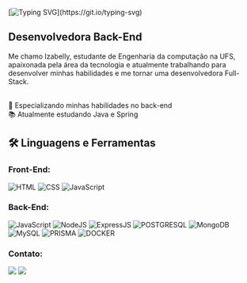 
[![Typing SVG](https://readme-typing-svg.herokuapp.com?font=Kanit&color=FFDAB9&background=FFFFFF00&vCenter=true&lines=%F0%9F%91%8B+Olá+Seja+Bem-vindo(a)!;%E2%98%95+Me+chamo+Izabelly+Martins!;)](https://git.io/typing-svg)

## Desenvolvedora Back-End
  Me chamo Izabelly, estudante de Engenharia da computação na UFS, apaixonada pela área da tecnologia e atualmente trabalhando para desenvolver minhas habilidades e me tornar uma desenvolvedora Full-Stack.

<br>
🌱 Especializando minhas habilidades no back-end
<br>
📚 Atualmente estudando Java e Spring
<br>



<div align="left">
 <h2 align="left">🛠️ Linguagens e Ferramentas</h2>
 
 
 ### Front-End:
   ![HTML](https://img.shields.io/badge/HTML5-E34F26?style=for-the-badge&logo=html5&logoColor=white)
   ![CSS](https://img.shields.io/badge/CSS3-1572B6?style=for-the-badge&logo=css3&logoColor=white)
   ![JavaScript](https://img.shields.io/badge/JavaScript-F7DF1E?style=for-the-badge&logo=javascript&logoColor=black)
 
 
 ### Back-End:
   ![JavaScript](https://img.shields.io/badge/JavaScript-F7DF1E?style=for-the-badge&logo=javascript&logoColor=black)
   ![NodeJS](https://img.shields.io/badge/Node.js-43853D?style=for-the-badge&logo=node.js&logoColor=white)
   ![ExpressJS](https://img.shields.io/badge/Express.js-404D59?style=for-the-badge)
   ![POSTGRESQL](https://img.shields.io/badge/PostgreSQL-316192?style=for-the-badge&logo=postgresql&logoColor=white)
   ![MongoDB](https://img.shields.io/badge/MongoDB-4EA94B?style=for-the-badge&logo=mongodb&logoColor=white)
   ![MySQL](https://img.shields.io/badge/MySQL-005C84?style=for-the-badge&logo=mysql&logoColor=white)
   ![PRISMA](https://img.shields.io/badge/Prisma-3982CE?style=for-the-badge&logo=Prisma&logoColor=white)
   ![DOCKER](https://img.shields.io/badge/Docker-2CA5E0?style=for-the-badge&logo=docker&logoColor=white)
 
 
 ### Contato:
 
   <a href = "mailto:izabellymartins820@gmail.com"><img src="https://img.shields.io/badge/-Gmail-%23333?style=for-the-badge&logo=gmail&logoColor=white" target="_blank"></a>
   <a href="https://www.linkedin.com/in/izabellymartins/" target="_blank"><img src="https://img.shields.io/badge/-LinkedIn-%230077B5?style=for-the-badge&logo=linkedin&logoColor=white" target="_blank"></a>
</div>






